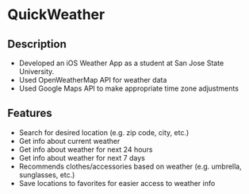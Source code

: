 # QuickWeather
## Description
- Developed an iOS Weather App as a student at San Jose State University.
- Used OpenWeatherMap API for weather data
- Used Google Maps API to make appropriate time zone adjustments

## Features
- Search for desired location (e.g. zip code, city, etc.)
- Get info about current weather
- Get info about weather for next 24 hours
- Get info about weather for next 7 days
- Recommends clothes/accessories based on weather (e.g. umbrella, sunglasses, etc.)
- Save locations to favorites for easier access to weather info


